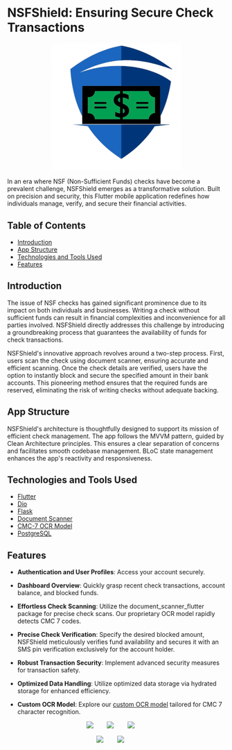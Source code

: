 # NSFShield: Ensuring Secure Check Transactions

<p align="center">
  <img src="https://github.com/saifKader/NSFShield/blob/main/assets/images/logo.png" alt="NSFShield Banner" width="300">
</p>

In an era where NSF (Non-Sufficient Funds) checks have become a prevalent challenge, NSFShield emerges as a transformative solution. Built on precision and security, this Flutter mobile application redefines how individuals manage, verify, and secure their financial activities.


## Table of Contents

- [Introduction](#introduction)
- [App Structure](#app-structure)
- [Technologies and Tools Used](#technologies-and-tools-used)
- [Features](#features)

## Introduction

The issue of NSF checks has gained significant prominence due to its impact on both individuals and businesses. Writing a check without sufficient funds can result in financial complexities and inconvenience for all parties involved. NSFShield directly addresses this challenge by introducing a groundbreaking process that guarantees the availability of funds for check transactions.

NSFShield's innovative approach revolves around a two-step process. First, users scan the check using document scanner, ensuring accurate and efficient scanning. Once the check details are verified, users have the option to instantly block and secure the specified amount in their bank accounts. This pioneering method ensures that the required funds are reserved, eliminating the risk of writing checks without adequate backing.

## App Structure

NSFShield's architecture is thoughtfully designed to support its mission of efficient check management. The app follows the MVVM pattern, guided by Clean Architecture principles. This ensures a clear separation of concerns and facilitates smooth codebase management. BLoC state management enhances the app's reactivity and responsiveness.

## Technologies and Tools Used

- [Flutter](https://docs.flutter.dev)
- [Dio](https://pub.dev/packages/dio)
- [Flask](https://flask.palletsprojects.com/en/2.1.x/)
- [Document Scanner](https://pub.dev/packages/document_scanner_flutter)
- [CMC-7 OCR Model](https://github.com/saifKader/CMC-7-trained-model)
- [PostgreSQL](https://www.postgresqltutorial.com)

## Features

- **Authentication and User Profiles**: Access your account securely.

- **Dashboard Overview**: Quickly grasp recent check transactions, account balance, and blocked funds.

- **Effortless Check Scanning**: Utilize the document_scanner_flutter package for precise check scans. Our proprietary OCR model rapidly detects CMC 7 codes.

- **Precise Check Verification**: Specify the desired blocked amount, NSFShield meticulously verifies fund availability and secures it with an SMS pin verification exclusively for the account holder.

- **Robust Transaction Security**: Implement advanced security measures for transaction safety.

- **Optimized Data Handling**: Utilize optimized data storage via hydrated storage for enhanced efficiency.

- **Custom OCR Model**: Explore our [custom OCR model](https://github.com/saifKader/CMC-7-trained-model) tailored for CMC 7 character recognition.
<p align="center">
  <img src="https://imgur.com/NlwxU3g.png" width=200>
  &nbsp;&nbsp;&nbsp;&nbsp;&nbsp;&nbsp;
    <img src="https://imgur.com/vLTAAla.png" width=200>
  &nbsp;&nbsp;&nbsp;&nbsp;&nbsp;&nbsp;
    <img src="https://imgur.com/2v4ClQI.png" width=200>
  &nbsp;&nbsp;&nbsp;&nbsp;&nbsp;&nbsp;

</p>
<p align="center">
  <img src="https://imgur.com/aNtufFI.png" width=200>
  &nbsp;&nbsp;&nbsp;&nbsp;&nbsp;&nbsp;
    <img src="https://imgur.com/6SOthAJ.png" width=200>
  &nbsp;&nbsp;&nbsp;&nbsp;&nbsp;&nbsp;


</p>